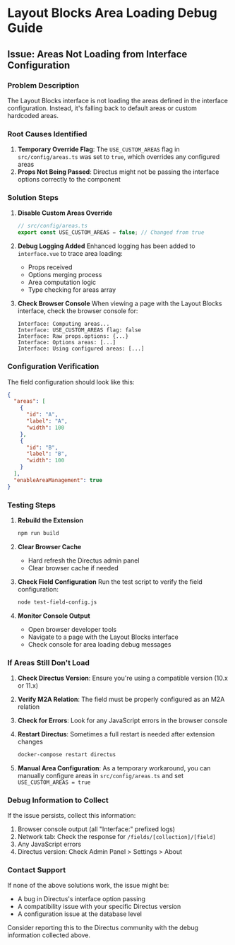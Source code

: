 # Layout Blocks Area Loading Debug Guide

## Issue: Areas Not Loading from Interface Configuration

### Problem Description
The Layout Blocks interface is not loading the areas defined in the interface configuration. Instead, it's falling back to default areas or custom hardcoded areas.

### Root Causes Identified

1. **Temporary Override Flag**: The `USE_CUSTOM_AREAS` flag in `src/config/areas.ts` was set to `true`, which overrides any configured areas
2. **Props Not Being Passed**: Directus might not be passing the interface options correctly to the component

### Solution Steps

1. **Disable Custom Areas Override**
   ```typescript
   // src/config/areas.ts
   export const USE_CUSTOM_AREAS = false; // Changed from true
   ```

2. **Debug Logging Added**
   Enhanced logging has been added to `interface.vue` to trace area loading:
   - Props received
   - Options merging process
   - Area computation logic
   - Type checking for areas array

3. **Check Browser Console**
   When viewing a page with the Layout Blocks interface, check the browser console for:
   ```
   Interface: Computing areas...
   Interface: USE_CUSTOM_AREAS flag: false
   Interface: Raw props.options: {...}
   Interface: Options areas: [...]
   Interface: Using configured areas: [...]
   ```

### Configuration Verification

The field configuration should look like this:
```json
{
  "areas": [
    {
      "id": "A",
      "label": "A",
      "width": 100
    },
    {
      "id": "B", 
      "label": "B",
      "width": 100
    }
  ],
  "enableAreaManagement": true
}
```

### Testing Steps

1. **Rebuild the Extension**
   ```bash
   npm run build
   ```

2. **Clear Browser Cache**
   - Hard refresh the Directus admin panel
   - Clear browser cache if needed

3. **Check Field Configuration**
   Run the test script to verify the field configuration:
   ```bash
   node test-field-config.js
   ```

4. **Monitor Console Output**
   - Open browser developer tools
   - Navigate to a page with the Layout Blocks interface
   - Check console for area loading debug messages

### If Areas Still Don't Load

1. **Check Directus Version**: Ensure you're using a compatible version (10.x or 11.x)

2. **Verify M2A Relation**: The field must be properly configured as an M2A relation

3. **Check for Errors**: Look for any JavaScript errors in the browser console

4. **Restart Directus**: Sometimes a full restart is needed after extension changes
   ```bash
   docker-compose restart directus
   ```

5. **Manual Area Configuration**: As a temporary workaround, you can manually configure areas in `src/config/areas.ts` and set `USE_CUSTOM_AREAS = true`

### Debug Information to Collect

If the issue persists, collect this information:

1. Browser console output (all "Interface:" prefixed logs)
2. Network tab: Check the response for `/fields/[collection]/[field]`
3. Any JavaScript errors
4. Directus version: Check Admin Panel > Settings > About

### Contact Support

If none of the above solutions work, the issue might be:
- A bug in Directus's interface option passing
- A compatibility issue with your specific Directus version
- A configuration issue at the database level

Consider reporting this to the Directus community with the debug information collected above.